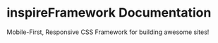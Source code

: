 inspireFramework Documentation
================

Mobile-First, Responsive CSS Framework for building awesome sites!

